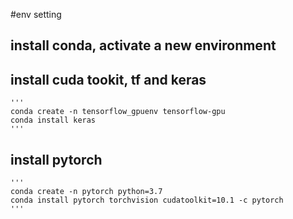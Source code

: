 #env setting
## install conda, activate a new environment
## install cuda tookit, tf and keras
	'''
	conda create -n tensorflow_gpuenv tensorflow-gpu 
	conda install keras
	'''  
## install pytorch
    '''
	conda create -n pytorch python=3.7 
    conda install pytorch torchvision cudatoolkit=10.1 -c pytorch
    '''
